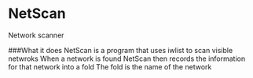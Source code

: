 # NetScan
Network scanner

###What it does
NetScan is a program that uses iwlist to scan visible netwroks
When a network is found NetScan then records the information for that network into a fold 
The fold is the name of the network 
